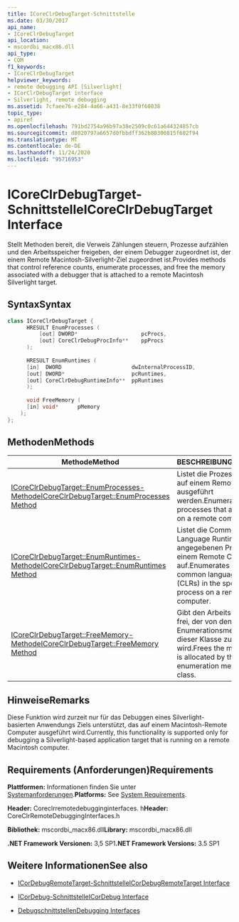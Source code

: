 ```yaml
---
title: ICoreClrDebugTarget-Schnittstelle
ms.date: 03/30/2017
api_name:
- ICoreClrDebugTarget
api_location:
- mscordbi_macx86.dll
api_type:
- COM
f1_keywords:
- ICoreClrDebugTarget
helpviewer_keywords:
- remote debugging API [Silverlight]
- ICorClrDebugTarget interface
- Silverlight, remote debugging
ms.assetid: 7cfaee76-e284-4a66-a431-8e33f0f60038
topic_type:
- apiref
ms.openlocfilehash: 791bd2754a96b97a38e2509c0c61a644324857cb
ms.sourcegitcommit: d8020797a6657d0fbbdff362b80300815f682f94
ms.translationtype: MT
ms.contentlocale: de-DE
ms.lasthandoff: 11/24/2020
ms.locfileid: "95716953"
---
```

# <a name="icoreclrdebugtarget-interface"></a><span data-ttu-id="1e99d-102">ICoreClrDebugTarget-Schnittstelle</span><span class="sxs-lookup"><span data-stu-id="1e99d-102">ICoreClrDebugTarget Interface</span></span>

<span data-ttu-id="1e99d-103">Stellt Methoden bereit, die Verweis Zählungen steuern, Prozesse aufzählen und den Arbeitsspeicher freigeben, der einem Debugger zugeordnet ist, der einem Remote Macintosh-Silverlight-Ziel zugeordnet ist.</span><span class="sxs-lookup"><span data-stu-id="1e99d-103">Provides methods that control reference counts, enumerate processes, and free the memory associated with a debugger that is attached to a remote Macintosh Silverlight target.</span></span>  
  
## <a name="syntax"></a><span data-ttu-id="1e99d-104">Syntax</span><span class="sxs-lookup"><span data-stu-id="1e99d-104">Syntax</span></span>  
  
```cpp  
class ICoreClrDebugTarget {  
      HRESULT EnumProcesses (  
          [out] DWORD*                    pcProcs,  
          [out] CoreClrDebugProcInfo**    ppProcs  
      );  
  
      HRESULT EnumRuntimes (  
      [in]  DWORD                      dwInternalProcessID,  
      [out] DWORD*                     pcRuntimes,  
      [out] CoreClrDebugRuntimeInfo**  ppRuntimes  
      );  
  
      void FreeMemory (  
      [in] void*      pMemory  
    );  
};  
```  
  
## <a name="methods"></a><span data-ttu-id="1e99d-105">Methoden</span><span class="sxs-lookup"><span data-stu-id="1e99d-105">Methods</span></span>  
  
|<span data-ttu-id="1e99d-106">Methode</span><span class="sxs-lookup"><span data-stu-id="1e99d-106">Method</span></span>|<span data-ttu-id="1e99d-107">BESCHREIBUNG</span><span class="sxs-lookup"><span data-stu-id="1e99d-107">Description</span></span>|  
|------------|-----------------|  
|[<span data-ttu-id="1e99d-108">ICoreClrDebugTarget::EnumProcesses-Methode</span><span class="sxs-lookup"><span data-stu-id="1e99d-108">ICoreClrDebugTarget::EnumProcesses Method</span></span>](icoreclrdebugtarget-enumprocesses-method.md)|<span data-ttu-id="1e99d-109">Listet die Prozesse auf, die auf einem Remotecomputer ausgeführt werden.</span><span class="sxs-lookup"><span data-stu-id="1e99d-109">Enumerates the processes that are running on a remote computer.</span></span>|  
|[<span data-ttu-id="1e99d-110">ICoreClrDebugTarget::EnumRuntimes-Methode</span><span class="sxs-lookup"><span data-stu-id="1e99d-110">ICoreClrDebugTarget::EnumRuntimes Method</span></span>](icoreclrdebugtarget-enumruntimes-method.md)|<span data-ttu-id="1e99d-111">Listet die Common Language Runtime (clrs) im angegebenen Prozess auf einem Remote Computer auf.</span><span class="sxs-lookup"><span data-stu-id="1e99d-111">Enumerates the common language runtimes (CLRs) in the specified process on a remote computer.</span></span>|  
|[<span data-ttu-id="1e99d-112">ICoreClrDebugTarget::FreeMemory-Methode</span><span class="sxs-lookup"><span data-stu-id="1e99d-112">ICoreClrDebugTarget::FreeMemory Method</span></span>](icoreclrdebugtarget-freememory-method.md)|<span data-ttu-id="1e99d-113">Gibt den Arbeitsspeicher frei, der von den Enumerationsmethoden in dieser Klasse zugeordnet wird.</span><span class="sxs-lookup"><span data-stu-id="1e99d-113">Frees the memory that is allocated by the enumeration methods in this class.</span></span>|  
  
## <a name="remarks"></a><span data-ttu-id="1e99d-114">Hinweise</span><span class="sxs-lookup"><span data-stu-id="1e99d-114">Remarks</span></span>  

 <span data-ttu-id="1e99d-115">Diese Funktion wird zurzeit nur für das Debuggen eines Silverlight-basierten Anwendungs Ziels unterstützt, das auf einem Macintosh-Remote Computer ausgeführt wird.</span><span class="sxs-lookup"><span data-stu-id="1e99d-115">Currently, this functionality is supported only for debugging a Silverlight-based application target that is running on a remote Macintosh computer.</span></span>  
  
## <a name="requirements"></a><span data-ttu-id="1e99d-116">Requirements (Anforderungen)</span><span class="sxs-lookup"><span data-stu-id="1e99d-116">Requirements</span></span>  

 <span data-ttu-id="1e99d-117">**Plattformen:** Informationen finden Sie unter [Systemanforderungen](../../get-started/system-requirements.md).</span><span class="sxs-lookup"><span data-stu-id="1e99d-117">**Platforms:** See [System Requirements](../../get-started/system-requirements.md).</span></span>  
  
 <span data-ttu-id="1e99d-118">**Header:** Coreclrremotedebugginginterfaces. h</span><span class="sxs-lookup"><span data-stu-id="1e99d-118">**Header:** CoreClrRemoteDebuggingInterfaces.h</span></span>  
  
 <span data-ttu-id="1e99d-119">**Bibliothek:** mscordbi_macx86.dll</span><span class="sxs-lookup"><span data-stu-id="1e99d-119">**Library:** mscordbi_macx86.dll</span></span>  
  
 <span data-ttu-id="1e99d-120">**.NET Framework Versionen:** 3,5 SP1</span><span class="sxs-lookup"><span data-stu-id="1e99d-120">**.NET Framework Versions:** 3.5 SP1</span></span>  
  
## <a name="see-also"></a><span data-ttu-id="1e99d-121">Weitere Informationen</span><span class="sxs-lookup"><span data-stu-id="1e99d-121">See also</span></span>

- [<span data-ttu-id="1e99d-122">ICorDebugRemoteTarget-Schnittstelle</span><span class="sxs-lookup"><span data-stu-id="1e99d-122">ICorDebugRemoteTarget Interface</span></span>](icordebugremotetarget-interface.md)
- [<span data-ttu-id="1e99d-123">ICorDebug-Schnittstelle</span><span class="sxs-lookup"><span data-stu-id="1e99d-123">ICorDebug Interface</span></span>](icordebug-interface.md)

- [<span data-ttu-id="1e99d-124">Debugschnittstellen</span><span class="sxs-lookup"><span data-stu-id="1e99d-124">Debugging Interfaces</span></span>](debugging-interfaces.md)
